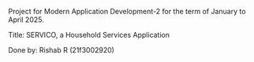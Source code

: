 Project for Modern Application Development-2 for the term of January to April 2025.

Title: SERVICO, a Household Services Application

Done by: Rishab R (21f3002920)
